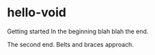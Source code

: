 hello-void
==========

Getting started
In the beginning blah blah
the end.

The second end.  Belts and braces approach.
